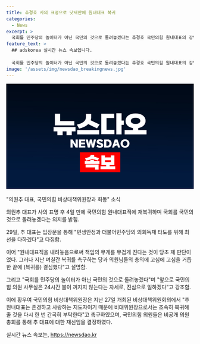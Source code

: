 ```yaml
---
title: 추경호 사의 표명으로 닷새만에 원내대표 복귀
categories:
  - News
excerpt: >
  국회를 민주당의 놀이터가 아닌 국민의 것으로 돌려놓겠다는 추경호 국민의힘 원내대표의 강렬한 입장 선언으로 사의를 표명했던 후 단 4일 만에 업무에 복귀했다. 추 원내대표는 국민의힘 의원 사무실은 24시간 불이 꺼지지 않는다는 자세로, 진심으로 일하겠다고 다짐했다. 황우여 국민의힘 비상대책위원장과 국민의힘 의원들의 촉구를 받아들여 재신임을 결정했으며, 국민을 위해 민생안정과 의회독재 타도에 헌신할 것을 약속했다.
feature_text: >
  ## adskorea 실시간 뉴스 속보입니다.

  국회를 민주당의 놀이터가 아닌 국민의 것으로 돌려놓겠다는 추경호 국민의힘 원내대표의 강렬한 입장 선언으로 사의를 표명했던 후 단 4일 만에 업무에 복귀했다. 추 원내대표는 국민의힘 의원 사무실은 24시간 불이 꺼지지 않는다는 자세로, 진심으로 일하겠다고 다짐했다. 황우여 국민의힘 비상대책위원장과 국민의힘 의원들의 촉구를 받아들여 재신임을 결정했으며, 국민을 위해 민생안정과 의회독재 타도에 헌신할 것을 약속했다.
image: '/assets/img/newsdao_breakingnews.jpg'
---
```


<p><img src="/assets/img/newsdao_breakingnews.jpg" alt="adskorea 속보" /></p>

<p>"의원추 대표, 국민의힘 비상대책위원장과 회동" 소식</p>

<p>의원추 대표가 사의 표명 후 4일 만에 국민의힘 원내대표직에 재복귀하며 국회를 국민의 것으로 돌려놓겠다는 의지를 밝힘.</p>

<p>29일, 추 대표는 입장문을 통해 "민생안정과 더불어민주당의 의회독재 타도를 위해 최선을 다하겠다"고 다짐함.</p>

<p>이어 "원내대표직을 내려놓음으로써 책임의 무게를 무겁게 진다는 것이 당초 제 판단이었다. 그러나 지난 며칠간 복귀를 촉구하는 당과 의원님들의 총의에 고심에 고심을 거듭한 끝에 (복귀를) 결심했다"고 설명함.</p>

<p>그리고 "국회를 민주당의 놀이터가 아닌 국민의 것으로 돌려놓겠다"며 "앞으로 국민의힘 의원 사무실은 24시간 불이 꺼지지 않는다는 자세로, 진심으로 일하겠다"고 강조함.</p>

<p>이에 황우여 국민의힘 비상대책위원장은 지난 27일 개최된 비상대책위원회의에서 "추 원내대표는 존경하고 사랑하는 지도자이기 때문에 비대위원장으로서는 조속히 복귀해줄 것을 다시 한 번 간곡히 부탁한다"고 촉구하였으며, 국민의힘 의원들은 비공개 의원총회를 통해 추 대표에 대한 재신임을 결정하였다.</p>
실시간 뉴스 속보는, <a href="https://newsdao.kr" rel="dofollow">https://newsdao.kr</a>


